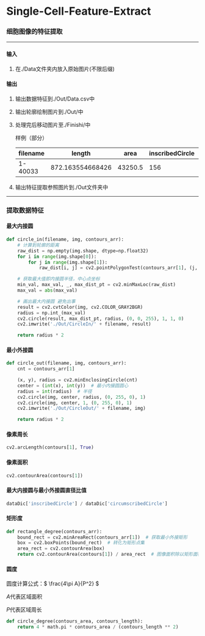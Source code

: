 # Single-Cell-Feature-Extract

### 细胞图像的特征提取

---

#### 输入

1. 在./Data文件夹内放入原始图片(不限后缀)

#### 输出

1. 输出数据特征到./Out/Data.csv中

2. 输出轮廓绘制图片到./Out/中

3. 处理完后移动图片至./Finishi/中
   
   样例（部分）
   
   | filename | length           | area    | inscribedCircle | circumscribedCircle | specificValue     | rectangleDegree  | circleDegree      |
   | -------- | ---------------- | ------- | --------------- | ------------------- | ----------------- | ---------------- | ----------------- |
   | 1-40033  | 872.163554668426 | 43250.5 | 156             | 318                 | 0.490566037735849 | 0.82947889825871 | 0.714504761114803 |

4. 输出特征提取参照图片到./Out文件夹中

---

### 提取数据特征

#### 最大内接圆

```python
def circle_in(filename, img, contours_arr):
    # 计算到轮廓的距离
    raw_dist = np.empty(img.shape, dtype=np.float32)
    for i in range(img.shape[0]):
        for j in range(img.shape[1]):
            raw_dist[i, j] = cv2.pointPolygonTest(contours_arr[1], (j, i), True)

    # 获取最大值即内接圆半径，中心点坐标
    min_val, max_val, _, max_dist_pt = cv2.minMaxLoc(raw_dist)
    max_val = abs(max_val)

    # 画出最大内接圆 避免出事
    result = cv2.cvtColor(img, cv2.COLOR_GRAY2BGR)
    radius = np.int_(max_val)
    cv2.circle(result, max_dist_pt, radius, (0, 0, 255), 1, 1, 0)
    cv2.imwrite('./Out/CircleIn/' + filename, result)

    return radius * 2
```

#### 最小外接圆

```python
def circle_out(filename, img, contours_arr):
    cnt = contours_arr[1]

    (x, y), radius = cv2.minEnclosingCircle(cnt)
    center = (int(x), int(y))  # 最小内接圆圆心
    radius = int(radius)  # 半径
    cv2.circle(img, center, radius, (0, 255, 0), 1)
    cv2.circle(img, center, 1, (0, 255, 0), 1)
    cv2.imwrite('./Out/CircleOut/' + filename, img)

    return radius * 2
```

#### 像素周长

```python
cv2.arcLength(contours[1], True)
```

#### 像素面积

```python
cv2.contourArea(contours[1])
```

#### 最大内接圆与最小外接圆直径比值

```python
dataDic['inscribedCircle'] / dataDic['circumscribedCircle']
```

#### 矩形度

```python
def rectangle_degree(contours_arr):
    bound_rect = cv2.minAreaRect(contours_arr[1])  # 获取最小外接矩形
    box = cv2.boxPoints(bound_rect)  # 转化为矩形点集
    area_rect = cv2.contourArea(box)
    return cv2.contourArea(contours[1]) / area_rect  # 图像面积除以矩形面积
```

#### 圆度

圆度计算公式：$ \frac{4\pi A}{P^2} $

$A$代表区域面积

$P$代表区域周长

```python
def circle_degree(contours_area, contours_length):
    return 4 * math.pi * contours_area / (contours_length ** 2)
```
